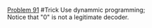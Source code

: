 [Problem 91](https://leetcode.com/problems/decode-ways/description/)
#Trick
Use dynammic programming;  
Notice that "0" is not a legitimate decoder.
